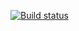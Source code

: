 [![Build status](https://ci.appveyor.com/api/projects/status/cub02skn9chbtn2x?svg=true)](https://ci.appveyor.com/project/ArtemChurin/cardorder)